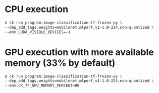 # CPU execution

```bash
$ ck run program:image-classification-tf-frozen-py \
--dep_add_tags.weights=mobilenet,mlperf,v1-1.0-224,non-quantized \
--env.CUDA_VISIBLE_DEVICES=-1
```

# GPU execution with more available memory (33% by default)

```bash
$ ck run program:image-classification-tf-frozen-py \
--dep_add_tags.weights=mobilenet,mlperf,v1-1.0-224,non-quantized \
--env.CK_TF_GPU_MEMORY_PERCENT=80
```
